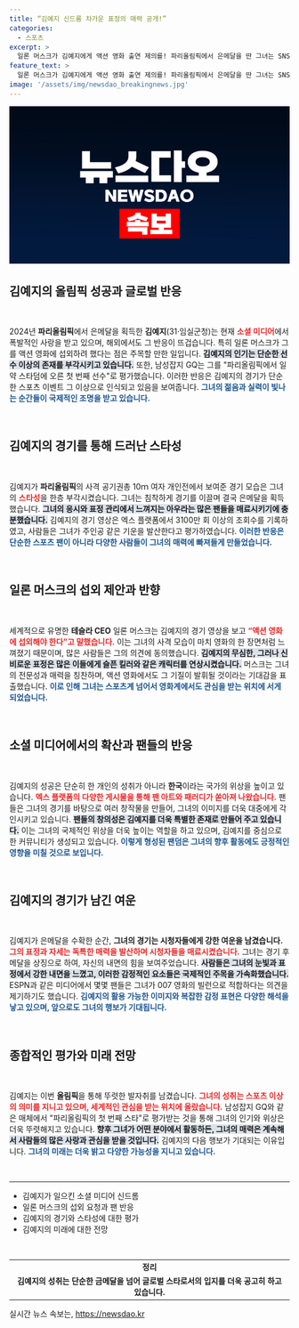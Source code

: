 ```yaml
---
title: “김예지 신드롬 차가운 표정의 매력 공개!”
categories:
  - 스포츠
excerpt: >
  일론 머스크가 김예지에게 액션 영화 출연 제의를! 파리올림픽에서 은메달을 딴 그녀는 SNS에서 신드롬을 일으키며, GQ는 그녀를 스타로 평가. 김예지의 매력과 그녀가 가진 주인공 aura에 팬들이 열광하고 있다!
feature_text: >
  일론 머스크가 김예지에게 액션 영화 출연 제의를! 파리올림픽에서 은메달을 딴 그녀는 SNS에서 신드롬을 일으키며, GQ는 그녀를 스타로 평가. 김예지의 매력과 그녀가 가진 주인공 aura에 팬들이 열광하고 있다!
image: '/assets/img/newsdao_breakingnews.jpg'
---
```


<p><img src="/assets/img/newsdao_breakingnews.jpg" alt="ontimetimes 속보" /></p>

<h2>김예지의 올림픽 성공과 글로벌 반응</h2>

<p data-ke-size="size16">&nbsp;</p>

<p>2024년 <b>파리올림픽</b>에서 은메달을 획득한 <b>김예지</b>(31·임실군청)는 현재 <b><span style="color: #ee2323;">소셜 미디어</span></b>에서 폭발적인 사랑을 받고 있으며, 해외에서도 그 반응이 뜨겁습니다. 특히 일론 머스크가 그를 액션 영화에 섭외하려 했다는 점은 주목할 만한 일입니다. <b><span style="background-color: #21538527;">김예지의 인기는 단순한 선수 이상의 존재를 부각시키고 있습니다.</span></b> 또한, 남성잡지 GQ는 그를 "파리올림픽에서 일약 스타덤에 오른 첫 번째 선수"로 평가했습니다. 이러한 반응은 김예지의 경기가 단순한 스포츠 이벤트 그 이상으로 인식되고 있음을 보여줍니다. <b><span style="color: #1a5490;">그녀의 젊음과 실력이 빛나는 순간들이 국제적인 조명을 받고 있습니다.</span></b></p>

<p data-ke-size="size16">&nbsp;</p>

<h2>김예지의 경기를 통해 드러난 스타성</h2>

<p data-ke-size="size16">&nbsp;</p>

<p>김예지가 <b>파리올림픽</b>의 사격 공기권총 10ｍ 여자 개인전에서 보여준 경기 모습은 그녀의 <b><span style="color: #ee2323;">스타성</span></b>을 한층 부각시켰습니다. 그녀는 침착하게 경기를 이끌며 결국 은메달을 획득했습니다. <b><span style="background-color: #21538527;">그녀의 응시와 표정 관리에서 느껴지는 아우라는 많은 팬들을 매료시키기에 충분했습니다.</span></b> 김예지의 경기 영상은 엑스 플랫폼에서 3100만 회 이상의 조회수를 기록하였고, 사람들은 그녀가 주인공 같은 기운을 발산한다고 평가하였습니다. <b><span style="color: #1a5490;">이러한 반응은 단순한 스포츠 팬이 아니라 다양한 사람들이 그녀의 매력에 빠져들게 만들었습니다.</span></b></p>

<p data-ke-size="size16">&nbsp;</p>

<h2>일론 머스크의 섭외 제안과 반향</h2>

<p data-ke-size="size16">&nbsp;</p>

<p>세계적으로 유명한 <b>테슬라 CEO</b> 일론 머스크는 김예지의 경기 영상을 보고 <b><span style="color: #ee2323;">“액션 영화에 섭외해야 한다”고 말했습니다.</span></b> 이는 그녀의 사격 모습이 마치 영화의 한 장면처럼 느껴졌기 때문이며, 많은 사람들은 그의 의견에 동의했습니다. <b><span style="background-color: #21538527;">김예지의 무심한, 그러나 신비로운 표정은 많은 이들에게 슬픈 킬러와 같은 캐릭터를 연상시켰습니다.</span></b> 머스크는 그녀의 전문성과 매력을 칭찬하며, 액션 영화에서도 그 기질이 발휘될 것이라는 기대감을 표출했습니다. <b><span style="color: #1a5490;">이로 인해 그녀는 스포츠계 넘어서 영화계에서도 관심을 받는 위치에 서게 되었습니다.</span></b></p>

<p data-ke-size="size16">&nbsp;</p>

<h2>소셜 미디어에서의 확산과 팬들의 반응</h2>

<p data-ke-size="size16">&nbsp;</p>

<p>김예지의 성공은 단순히 한 개인의 성취가 아니라 <b>한국</b>이라는 국가의 위상을 높이고 있습니다. <b><span style="color: #ee2323;">엑스 플랫폼의 다양한 게시물을 통해 팬 아트와 패러디가 쏟아져 나왔습니다.</span></b> 팬들은 그녀의 경기를 바탕으로 여러 창작물을 만들어, 그녀의 이미지를 더욱 대중에게 각인시키고 있습니다. <b><span style="background-color: #21538527;">팬들의 창의성은 김예지를 더욱 특별한 존재로 만들어 주고 있습니다.</span></b> 이는 그녀의 국제적인 위상을 더욱 높이는 역할을 하고 있으며, 김예지를 중심으로 한 커뮤니티가 생성되고 있습니다. <b><span style="color: #1a5490;">이렇게 형성된 팬덤은 그녀의 향후 활동에도 긍정적인 영향을 미칠 것으로 보입니다.</span></b></p>

<p data-ke-size="size16">&nbsp;</p>

<h2>김예지의 경기가 남긴 여운</h2>

<p data-ke-size="size16">&nbsp;</p>

<p>김예지가 은메달을 수확한 순간, <b>그녀의 경기는 시청자들에게 강한 여운을 남겼습니다.</b> <b><span style="color: #ee2323;">그의 표정과 자세는 독특한 매력을 발산하며 시청자들을 매료시켰습니다.</span></b> 그녀는 경기 후 메달을 상징으로 하여, 자신의 내면의 힘을 보여주었습니다. <b><span style="background-color: #21538527;">사람들은 그녀의 눈빛과 표정에서 강한 내면을 느꼈고, 이러한 감정적인 요소들은 국제적인 주목을 가속화했습니다.</span></b> ESPN과 같은 미디어에서 몇몇 팬들은 그녀가 007 영화의 빌런으로 적합하다는 의견을 제기하기도 했습니다. <b><span style="color: #1a5490;">김예지의 활용 가능한 이미지와 복잡한 감정 표현은 다양한 해석을 낳고 있으며, 앞으로도 그녀의 행보가 기대됩니다.</span></b></p>

<p data-ke-size="size16">&nbsp;</p>

<h2>종합적인 평가와 미래 전망</h2>

<p data-ke-size="size16">&nbsp;</p>

<p>김예지는 이번 <b>올림픽</b>을 통해 뚜렷한 발자취를 남겼습니다. <b><span style="color: #ee2323;">그녀의 성취는 스포츠 이상의 의미를 지니고 있으며, 세계적인 관심을 받는 위치에 올랐습니다.</span></b> 남성잡지 GQ와 같은 매체에서 "파리올림픽의 첫 번째 스타"로 평가받는 것을 통해 그녀의 인기와 위상은 더욱 뚜렷해지고 있습니다. <b><span style="background-color: #21538527;">향후 그녀가 어떤 분야에서 활동하든, 그녀의 매력은 계속해서 사람들의 많은 사랑과 관심을 받을 것입니다.</span></b> 김예지의 다음 행보가 기대되는 이유입니다. <b><span style="color: #1a5490;">그녀의 미래는 더욱 밝고 다양한 가능성을 지니고 있습니다.</span></b></p>

<p data-ke-size="size16">&nbsp;</p>

<hr>

<ul>
<li>김예지가 일으킨 소셜 미디어 신드롬</li>
<li>일론 머스크의 섭외 요청과 팬 반응</li>
<li>김예지의 경기와 스타성에 대한 평가</li>
<li>김예지의 미래에 대한 전망</li>
</ul>

<p data-ke-size="size16">&nbsp;</p>

<table>
<tr>
<td style="text-align: center; height: 17px;"><b>정리</b></td>
</tr>
<tr>
<td style="text-align: center; height: 17px;"><b>김예지의 성취는 단순한 금메달을 넘어 글로벌 스타로서의 입지를 더욱 공고히 하고 있습니다.</b></td>
</tr>
</table>
실시간 뉴스 속보는, <a href="https://newsdao.kr" rel="dofollow">https://newsdao.kr</a>


